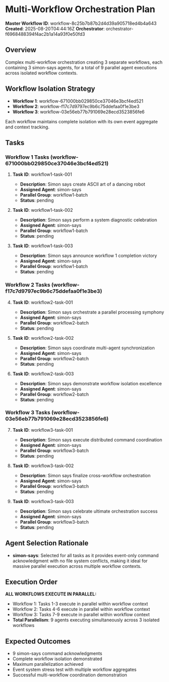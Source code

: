 # Multi-Workflow Orchestration Plan
**Master Workflow ID**: workflow-8c25b7b87b2d4d39a905718ed4b4a643
**Created**: 2025-08-20T04:44:16Z
**Orchestrator**: orchestrator-f6968488394f4ac2b1a14a93f0e50fd3

## Overview
Complex multi-workflow orchestration creating 3 separate workflows, each containing 3 simon-says agents, for a total of 9 parallel agent executions across isolated workflow contexts.

## Workflow Isolation Strategy
- **Workflow 1**: workflow-671000bb029850ce37046e3bcf4ed521
- **Workflow 2**: workflow-f17c7d9797ec9b6c75ddefaa0f1e3be3  
- **Workflow 3**: workflow-03e56eb77b791069e28ecd3523856fe6

Each workflow maintains complete isolation with its own event aggregate and context tracking.

## Tasks

### Workflow 1 Tasks (workflow-671000bb029850ce37046e3bcf4ed521)
1. **Task ID**: workflow1-task-001
   - **Description**: Simon says create ASCII art of a dancing robot
   - **Assigned Agent**: simon-says
   - **Parallel Group**: workflow1-batch
   - **Status**: pending

2. **Task ID**: workflow1-task-002
   - **Description**: Simon says perform a system diagnostic celebration
   - **Assigned Agent**: simon-says
   - **Parallel Group**: workflow1-batch
   - **Status**: pending

3. **Task ID**: workflow1-task-003
   - **Description**: Simon says announce workflow 1 completion victory
   - **Assigned Agent**: simon-says
   - **Parallel Group**: workflow1-batch
   - **Status**: pending

### Workflow 2 Tasks (workflow-f17c7d9797ec9b6c75ddefaa0f1e3be3)
4. **Task ID**: workflow2-task-001
   - **Description**: Simon says orchestrate a parallel processing symphony
   - **Assigned Agent**: simon-says
   - **Parallel Group**: workflow2-batch
   - **Status**: pending

5. **Task ID**: workflow2-task-002
   - **Description**: Simon says coordinate multi-agent synchronization
   - **Assigned Agent**: simon-says
   - **Parallel Group**: workflow2-batch
   - **Status**: pending

6. **Task ID**: workflow2-task-003
   - **Description**: Simon says demonstrate workflow isolation excellence
   - **Assigned Agent**: simon-says
   - **Parallel Group**: workflow2-batch
   - **Status**: pending

### Workflow 3 Tasks (workflow-03e56eb77b791069e28ecd3523856fe6)
7. **Task ID**: workflow3-task-001
   - **Description**: Simon says execute distributed command coordination
   - **Assigned Agent**: simon-says
   - **Parallel Group**: workflow3-batch
   - **Status**: pending

8. **Task ID**: workflow3-task-002
   - **Description**: Simon says finalize cross-workflow orchestration
   - **Assigned Agent**: simon-says
   - **Parallel Group**: workflow3-batch
   - **Status**: pending

9. **Task ID**: workflow3-task-003
   - **Description**: Simon says celebrate ultimate orchestration success
   - **Assigned Agent**: simon-says
   - **Parallel Group**: workflow3-batch
   - **Status**: pending

## Agent Selection Rationale
- **simon-says**: Selected for all tasks as it provides event-only command acknowledgment with no file system conflicts, making it ideal for massive parallel execution across multiple workflow contexts.

## Execution Order
**ALL WORKFLOWS EXECUTE IN PARALLEL:**
- Workflow 1: Tasks 1-3 execute in parallel within workflow context
- Workflow 2: Tasks 4-6 execute in parallel within workflow context  
- Workflow 3: Tasks 7-9 execute in parallel within workflow context
- **Total Parallelism**: 9 agents executing simultaneously across 3 isolated workflows

## Expected Outcomes
- 9 simon-says command acknowledgments
- Complete workflow isolation demonstrated
- Maximum parallelization achieved
- Event system stress test with multiple workflow aggregates
- Successful multi-workflow coordination demonstration